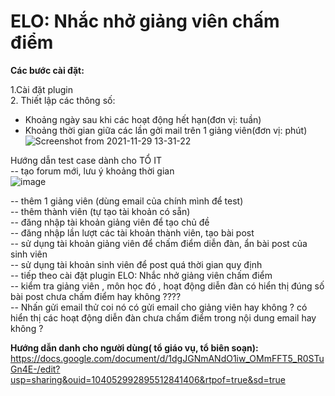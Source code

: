 ELO: Nhắc nhở giảng viên chấm điểm  
=====================  
**Các bước cài đặt:**    

1.Cài đặt plugin  
2. Thiết lập các thông số:  
+ Khoảng ngày sau khi các hoạt động hết hạn(đơn vị: tuần)  
+ Khoảng thời gian giữa các lần gởi mail trên 1 giảng viên(đơn vị: phút)  
![Screenshot from 2021-11-29 13-31-22](https://user-images.githubusercontent.com/32034702/143820135-355aeed4-7b3a-4a28-9c1e-8d1ef838e82c.png)


Hướng dẫn test case dành cho TỔ IT  
-- tạo forum mới, lưu ý khoảng thời gian  
![image](https://user-images.githubusercontent.com/84503105/144560560-7f2ceed2-7548-4e51-bba5-047fbc46302b.png)

-- thêm 1 giảng viên (dùng email của chính mình để test)  
-- thêm thành viên (tự tạo tài khoản có sẵn)  
-- đăng nhập tài khoản giảng viên để tạo chủ đề  
-- đăng nhập lần lượt các tài khoản thành viên, tạo bài post  
-- sử dụng tài khoản giảng viên để chấm điểm diễn đàn, ẩn bài  post của sinh viên  
-- sử dụng tài khoản sinh viên để post quá thời gian quy định  
-- tiếp theo cài đặt plugin ELO: Nhắc nhở giảng viên chấm điểm  
-- kiểm tra giảng viên , môn học đó , hoạt động diễn đàn có hiển thị đúng số bài post chưa chấm điểm hay không ????  
-- Nhấn gửi email thử coi nó có gửi email cho giảng viên hay không ? có hiển thị các hoạt động diễn đàn chưa chấm điểm trong nội dung email hay không ?  


**Hướng dẫn danh cho người dùng( tổ giáo vụ, tổ biên soạn):**  
https://docs.google.com/document/d/1dgJGNmANdO1iw_OMmFFT5_R0STuGn4E-/edit?usp=sharing&ouid=104052992895512841406&rtpof=true&sd=true
